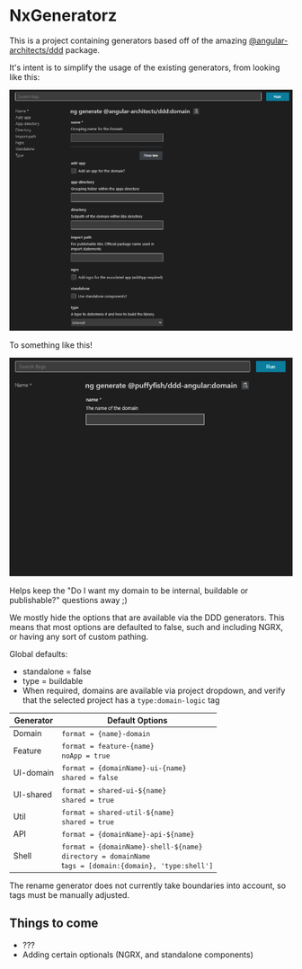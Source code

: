 # NxGeneratorz

This is a project containing generators based off of the amazing [@angular-architects/ddd](https://www.npmjs.com/package/@angular-architects/ddd) package.

It's intent is to simplify the usage of the existing generators, from looking like this:

![angular architects domain example](./docs/images/angular-architext-example.png)

To something like this!

![puffyfish domain example](./docs/images/puffyfish-domain.png)

Helps keep the "Do I want my domain to be internal, buildable or publishable?" questions away ;)

We mostly hide the options that are available via the DDD generators. This means that most options are defaulted to false, such and including NGRX, or having any sort of custom pathing.

Global defaults:

- standalone = false
- type = buildable
- When required, domains are available via project dropdown, and verify that the selected project has a `type:domain-logic` tag

| Generator | Default Options                                                                                                   |
| --------- | ----------------------------------------------------------------------------------------------------------------- |
| Domain    | `format = {name}-domain`                                                                                          |
| Feature   | `format = feature-{name}` <br> `noApp = true`                                                                     |
| UI-domain | `format = {domainName}-ui-{name}` <br> `shared = false`                                                           |
| UI-shared | `format = shared-ui-${name}` <br> `shared = true`                                                                 |
| Util      | `format = shared-util-${name}` <br> `shared = true`                                                               |
| API       | `format = {domainName}-api-${name}`                                                                               |
| Shell     | `format = {domainName}-shell-${name}` <br> `directory = domainName` <br> t`ags = [domain:{domain}, 'type:shell']` |

The rename generator does not currently take boundaries into account, so tags must be manually adjusted.

## Things to come

- ???
- Adding certain optionals (NGRX, and standalone components)
